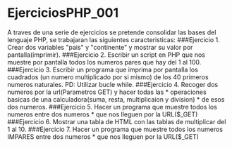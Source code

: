 # EjerciciosPHP_001
A traves de una serie de ejercicios se pretende consolidar las bases del lenguaje PHP, se trabajaran las siguientes caracteristicas:
  ###Ejercicio 1. Crear dos variables "pais" y "continente" y mostrar su valor por pantalla(imprimir).
  ###Ejercicio 2. Escribir un script en PHP que nos muestre por pantalla todos los numeros pares que hay del 1 al 100.
  ###Ejercicio 3. Escribir un programa que imprima por pantalla los cuadrados (un numero multiplicado por si mismo) de los 40 primeros numeros naturales. PD: Utilizar bucle while.
  ###Ejercicio 4. Recoger dos numeros por la url(Parametros GET) y hacer todas las 
    * operaciones basicas de una calculadora(suma, resta, multiplicaion y division)
    * de esos dos numeros.
  ###Ejercicio 5. Hacer un programa que muestre todos los numeros entre dos numeros
    * que nos lleguen por la URL($_GET)
  ###Ejercicio 6. Mostrar una tabla de HTML con las tablas de multiplicar del 1 al 10.
  ###Ejercicio 7. Hacer un programa que muestre todos los numeros IMPARES entre dos numeros
    * que nos lleguen por la URL($_GET)
